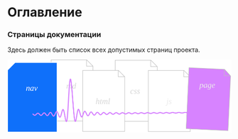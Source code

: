 <div class="navi"><nav id="navi"><!-- js --></nav></div>

# Оглавление

<script async src="https://cse.google.com/cse.js?cx=c5023aea175714331">
</script>
<div class="gcse-search"></div>

### Страницы документации

<div id="navi-page">
Здесь должен быть список всех допустимых страниц проекта.
</div>

<span id="navi-page-img" class="img" onclick="imgResize()">![img](assets/svg/navi-page.svg)</span>

<span> <script src="assets/js/navi.js"></script></span>


